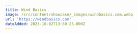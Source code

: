 ```yaml
---
title: Wind Basics
image: /src/content/showcase/_images/windbasics.com.webp
url: 'https://windbasics.com'
dateAdded: 2023-10-02T13:30:25.000Z
---
```


